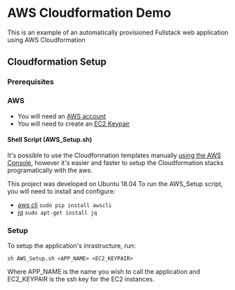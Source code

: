 # AWS Cloudformation Demo

This is an example of an automatically provisioned Fullstack web application using AWS Cloudformation 
## Cloudformation Setup
### Prerequisites
### AWS

- You will need an [AWS account](https://aws.amazon.com/)
- You will need to create an [EC2 Keypair](https://docs.aws.amazon.com/servicecatalog/latest/adminguide/getstarted-keypair.html)

#### Shell Script (AWS_Setup.sh)

It's possible to use the Cloudformation templates manually [using the AWS Console](https://docs.aws.amazon.com/AWSCloudFormation/latest/UserGuide/GettingStarted.html), however it's easier and faster to setup the Cloudformation stacks programatically with the aws. 

This project was developed on Ubuntu 18.04
To run the AWS_Setup script, you will need to install and configure: 

- [aws cli](https://medium.com/pablo_ezequiel/install-aws-cli-on-ubuntu-fcaea15e832f) `sudo pip install awscli`
- [jq](https://stedolan.github.io/jq/) `sudo apt-get install jq`


### Setup

To setup the application's inrastructure, run: 

`sh AWS_Setup.sh <APP_NAME> <EC2_KEYPAIR>`

Where APP_NAME is the name you wish to call the application and EC2_KEYPAIR is the ssh key for the EC2 instances.